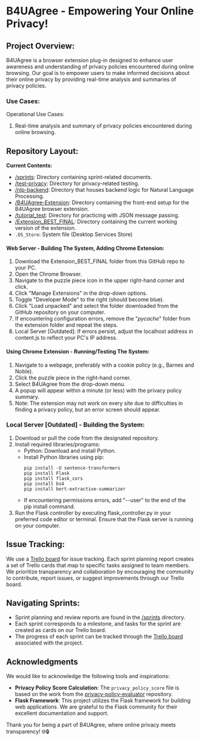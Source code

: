 # B4UAgree - Empowering Your Online Privacy!

## Project Overview:
B4UAgree is a browser extension plug-in designed to enhance user awareness and understanding of privacy policies encountered during online browsing. Our goal is to empower users to make informed decisions about their online privacy by providing real-time analysis and summaries of privacy policies.

### Use Cases:
Operational Use Cases:
1. Real-time analysis and summary of privacy policies encountered during online browsing.

## Repository Layout:
**Current Contents:**
  * [/sprints](./sprints): Directory containing sprint-related documents.
  * [/test-privacy](./test-privacy): Directory for privacy-related testing.
  * [/nlp-backend](./nlp-backend): Directory that houses backend logic for Natural Language Processing.
  * [/B4UAgree-Extension](./B4UAgree-Extention): Directory containing the front-end setup for the B4UAgree browser extension.
  * [/tutorial_test](./tutorial_test): Directory for practicing with JSON message passing.
  * [/Extension_BEST_FINAL](./Extension_BEST_FINAL): Directory containing the current working version of the extension.
  * `.DS_Store`: System file (Desktop Services Store)  


#### Web Server - Building The System, Adding Chrome Extension:
1. Download the Extension_BEST_FINAL folder from this GitHub repo to your PC. 
2. Open the Chrome Browser.
3. Navigate to the puzzle piece icon in the upper right-hand corner and click.
4. Click "Manage Extensions" in the drop-down options.
5. Toggle "Developer Mode" to the right (should become blue).
6. Click "Load unpacked" and select the folder downloaded from the GitHub repository on your computer.
7. If encountering configuration errors, remove the "_pycache_" folder from the extension folder and repeat the steps.
8. Local Server [Outdated]: If errors persist, adjust the localhost address in content.js to reflect your PC's IP address.

#### Using Chrome Extension - Running/Testing The System:
1. Navigate to a webpage, preferably with a cookie policy (e.g., Barnes and Noble).
2. Click the puzzle piece in the right-hand corner.
3. Select B4UAgree from the drop-down menu.
4. A popup will appear within a minute (or less) with the privacy policy summary.
5. Note: The extension may not work on every site due to difficulties in finding a privacy policy, but an error screen should appear.

### Local Server [Outdated] - Building the System:
1. Download or pull the code from the designated repository.
2. Install required libraries/programs:
   - Python: Download and install Python.
   - Install Python libraries using pip:
     ```
     pip install -U sentence-transformers
     pip install Flask
     pip install flask_cors
     pip install bs4
     pip install bert-extractive-summarizer
     ```
   - If encountering permissions errors, add "--user" to the end of the pip install command.
3. Run the Flask controller by executing flask_controller.py in your preferred code editor or terminal. Ensure that the Flask server is running on your computer.

## Issue Tracking:
We use a [Trello board](https://trello.com/invite/b/yHP9CPjB/ATTI94bb9185c9e2341b7aa2fe8585214bb5811623F3/b4uagree) for issue tracking. Each sprint planning report creates a set of Trello cards that map to specific tasks assigned to team members. We prioritize transparency and collaboration by encouraging the community to contribute, report issues, or suggest improvements through our Trello board.

## Navigating Sprints:
- Sprint planning and review reports are found in the [/sprints](./sprints) directory.
- Each sprint corresponds to a milestone, and tasks for the sprint are created as cards on our Trello board.
- The progress of each sprint can be tracked through the [Trello board](https://trello.com/invite/b/yHP9CPjB/ATTI94bb9185c9e2341b7aa2fe8585214bb5811623F3/b4uagree) associated with the project.

## Acknowledgments

We would like to acknowledge the following tools and inspirations:

- **Privacy Policy Score Calculation**: The `privacy_policy_score` file is based on the work from the [privacy-policy-evaluator](https://github.com/JPAntonisse/privacy-policy-evaluator) repository.
- **Flask Framework**: This project utilizes the Flask framework for building web applications. We are grateful to the Flask community for their excellent documentation and support.

Thank you for being a part of B4UAgree, where online privacy meets transparency! 🌐🔒
